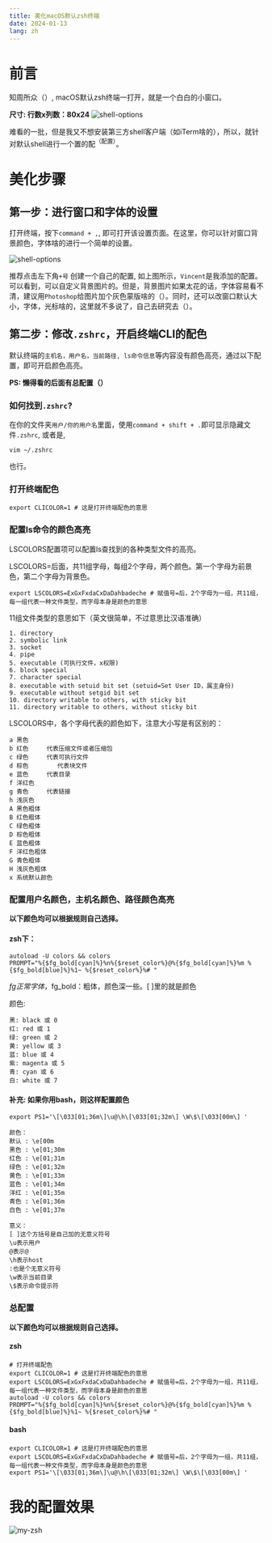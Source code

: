 ```yaml
---
title: 美化macOS默认zsh终端
date: 2024-01-13
lang: zh
---
```


# 前言
知周所众（）, macOS默认zsh终端一打开，就是一个白白的小窗口。

**尺寸: 行数x列数：80x24**
![shell-options](/images/posts/macos-zsh/default-zsh.png)

难看的一批，但是我又不想安装第三方shell客户端（如iTerm啥的），所以，就针对默认shell进行一个置的配<sup>（配置）</sup>。

# 美化步骤
## 第一步：进行窗口和字体的设置

打开终端，按下`command + ,`, 即可打开该设置页面。在这里，你可以针对窗口背景颜色，字体啥的进行一个简单的设置。

![shell-options](/images/posts/macos-zsh/shell-options.png)

推荐点击左下角`+号` 创建一个自己的配置, 如上图所示，`Vincent`是我添加的配置。 可以看到，可以自定义背景图片的。但是，背景图片如果太花的话，字体容易看不清，建议用`Photoshop`给图片加个灰色蒙版啥的（）。同时，还可以改窗口默认大小，字体，光标啥的，这里就不多说了，自己去研究去（）。


## 第二步：修改`.zshrc`，开启终端CLI的配色

默认终端的`主机名，用户名，当前路径, ls命令信息`等内容没有颜色高亮，通过以下配置，即可开启颜色高亮。

**PS: 懒得看的后面有总配置（）**

### 如何找到`.zshrc`?
在你的文件夹`用户/你的用户名`里面，使用`command + shift + .`即可显示隐藏文件`.zshrc`, 或者是,
```shell
vim ~/.zshrc
```
也行。

### 打开终端配色
```shell
export CLICOLOR=1 # 这是打开终端配色的意思
```

### 配置ls命令的颜色高亮
LSCOLORS配置项可以配置ls查找到的各种类型文件的高亮。

LSCOLORS=后面，共11组字母，每组2个字母，两个颜色。第一个字母为前景色，第二个字母为背景色。

```shell
export LSCOLORS=ExGxFxdaCxDaDahbadeche # 赋值号=后，2个字母为一组，共11组，每一组代表一种文件类型，而字母本身是颜色的意思
```

11组文件类型的意思如下（英文很简单，不过意思比汉语准确）

```
1. directory 
2. symbolic link 
3. socket 
4. pipe 
5. executable (可执行文件，x权限) 
6. block special 
7. character special 
8. executable with setuid bit set (setuid=Set User ID，属主身份) 
9. executable without setgid bit set 
10. directory writable to others, with sticky bit 
11. directory writable to others, without sticky bit
```

LSCOLORS中，各个字母代表的颜色如下，注意大小写是有区别的：
``` 
a 黑色 
b 红色 	 代表压缩文件或者压缩包
c 绿色	 代表可执行文件
d 棕色        代表块文件
e 蓝色 	 代表目录
f 洋红色 
g 青色 	 代表链接
h 浅灰色 
A 黑色粗体 
B 红色粗体 
C 绿色粗体 
D 棕色粗体 
E 蓝色粗体 
F 洋红色粗体 
G 青色粗体 
H 浅灰色粗体 
x 系统默认颜色 
```

### 配置用户名颜色，主机名颜色、路径颜色高亮

**以下颜色均可以根据规则自己选择。**

#### zsh下：
```shell
autoload -U colors && colors
PROMPT="%{$fg_bold[cyan]%}%n%{$reset_color%}@%{$fg_bold[cyan]%}%m %{$fg_bold[blue]%}%1~ %{$reset_color%}%# "
```

$fg正常字体，$fg_bold：粗体，颜色深一些。[ ]里的就是颜色

颜色:
```
黑: black 或 0 
红: red 或 1 
绿: green 或 2 
⻩: yellow 或 3 
蓝: blue 或 4 
紫: magenta 或 5 
⻘: cyan 或 6 
白: white 或 7
```

#### 补充: 如果你用bash，则这样配置颜色
```shell
export PS1='\[\033[01;36m\]\u@\h\[\033[01;32m\] \W\$\[\033[00m\] '
```

```
颜色：
默认 : \e[00m 
黑色 : \e[01;30m 
红色 : \e[01;31m 
绿色 : \e[01;32m 
黄色 : \e[01;33m 
蓝色 : \e[01;34m 
洋红 : \e[01;35m 
青色 : \e[01;36m 
白色 : \e[01;37m

意义：
[ ]这个方括号是自己加的无意义符号 
\u表示用户 
@表示@
\h表示host
:也是个无意义符号
\w表示当前目录 
\$表示命令提示符
```


### 总配置
**以下颜色均可以根据规则自己选择。**

#### zsh
```shell
# 打开终端配色
export CLICOLOR=1 # 这是打开终端配色的意思
export LSCOLORS=ExGxFxdaCxDaDahbadeche # 赋值号=后，2个字母为一组，共11组，每一组代表一种文件类型，而字母本身是颜色的意思
autoload -U colors && colors
PROMPT="%{$fg_bold[cyan]%}%n%{$reset_color%}@%{$fg_bold[cyan]%}%m %{$fg_bold[blue]%}%1~ %{$reset_color%}%# "
```

#### bash
```shell
export CLICOLOR=1 # 这是打开终端配色的意思
export LSCOLORS=ExGxFxdaCxDaDahbadeche # 赋值号=后，2个字母为一组，共11组，每一组代表一种文件类型，而字母本身是颜色的意思
export PS1='\[\033[01;36m\]\u@\h\[\033[01;32m\] \W\$\[\033[00m\] '
```

# 我的配置效果

![my-zsh](/images/posts/macos-zsh/my-zsh.png)